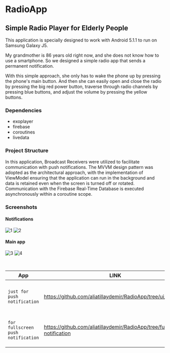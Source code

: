 # RadioApp

## Simple Radio Player for Elderly People

This application is specially designed to work with Android 5.1.1 to run on Samsung Galaxy J5. 

My grandmother is 86 years old right now, and she does not know how to use a smartphone. So we designed a simple radio app that sends a permanent notification. 

With this simple approach, she only has to wake the phone up by pressing the phone's main button. And then she can easily open and close the radio by pressing the big red power button, traverse through radio channels by pressing blue buttons, and adjust the volume by pressing the yellow buttons.

### Dependencies

- exoplayer
- firebase
- coroutines
- livedata

### Project Structure
In this application, Broadcast Receivers were utilized to facilitate communication with push notifications. The MVVM design pattern was adopted as the architectural approach, with the implementation of ViewModel ensuring that the application can run in the background and data is retained even when the screen is turned off or rotated. Communication with the Firebase Real-Time Database is executed asynchronously within a coroutine scope.

### Screenshots

#### Notifications
![1](Screenshots/1.png)
![2](Screenshots/2.png)

#### Main app
![3](Screenshots/3.png)
![4](Screenshots/4.png)

<br/>

| App | LINK | EXPLANATION |
| --- | --- | --- |
| `just for push notification` | https://github.com/aliatillaydemir/RadioApp/tree/ui_branch | The main branch, this branch is currently working fine |
| `for fullscreen push notification` | https://github.com/aliatillaydemir/RadioApp/tree/fullscreen-notification | this branch needs improvements, not finished yet
